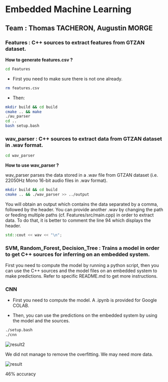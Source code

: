 # Embedded Machine Learning

## Team : Thomas TACHERON, Augustin MORGE

### Features : C++ sources to extract features from GTZAN dataset.

**How to generate features.csv ?**

```bash
cd Features
```

- First you need to make sure there is not one already.

```bash
rm features.csv
```

- Then:

```bash
mkdir build && cd build
cmake .. && make
./au_parser
cd ..
bash setup.bash
```
### wav_parser : C++ sources to extract data from GTZAN dataset in .wav format.

```bash
cd wav_parser
```

**How to use wav_parser ?**

wav_parser parses the data stored in a .wav file from GTZAN dataset (i.e. 22050Hz Mono 16-bit audio files in .wav format).

```bash
mkdir build && cd build
cmake .. && ./wav_parser >> ../output
```

You will obtain an output which contains the data separated by a comma, followed by the header.
You can provide another .wav by changing the path or feeding multiple paths (cf. Features/src/main.cpp) in order to extract data.
To do that, it is better to comment the line 94 which displays the header.

```c++
std::cout << wav << "\n";
```

### SVM, Random_Forest, Decision_Tree : Trains a model in order to get C++ sources for inferring on an embedded system.

First you need to compute the model by running a python script, then you can use the C++ sources and the model files on an embedded system to make predictions. Refer to specific README.md to get more instructions.

### CNN

- First you need to compute the model. A .ipynb is provided for Google COLAB.

- Then, you can use the predictions on the embedded system by using the model and the sources.

```bash
./setup.bash
./cnn
```

![result2](https://user-images.githubusercontent.com/114411509/215166125-063cd745-e986-43c1-9d3d-7894796bfc71.png)

We did not manage to remove the overfitting. We may need more data.

![result](https://user-images.githubusercontent.com/114411509/215166136-eef665d9-6132-44de-8796-08bd149f1241.png)

46% accuracy
